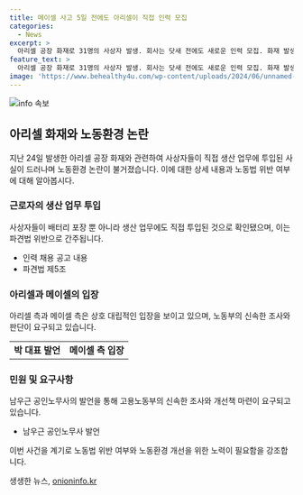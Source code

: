 ```yaml
---
title: 메이셀 사고 5일 전에도 아리셀이 직접 인력 모집
categories:
  - News
excerpt: >
  아리셀 공장 화재로 31명의 사상자 발생. 회사는 닷새 전에도 새로운 인력 모집. 화재 발생 당시 직원들이 소화 시도. 공장 운영은 중국인 사이트를 통해 불법 파견. 미루어 볼 때, 근로자들은 생산 업무에도 투입. 아리셀은 불법 파견 부인. 반면 메이셀은 파견 주장. 남우근 공인노무사는 고용노동부가 빠른 수사를 요청.
feature_text: >
  아리셀 공장 화재로 31명의 사상자 발생. 회사는 닷새 전에도 새로운 인력 모집. 화재 발생 당시 직원들이 소화 시도. 공장 운영은 중국인 사이트를 통해 불법 파견. 미루어 볼 때, 근로자들은 생산 업무에도 투입. 아리셀은 불법 파견 부인. 반면 메이셀은 파견 주장. 남우근 공인노무사는 고용노동부가 빠른 수사를 요청.
image: 'https://www.behealthy4u.com/wp-content/uploads/2024/06/unnamed-file.png'
---
```


<p><img src="https://www.behealthy4u.com/wp-content/uploads/2024/06/unnamed-file.png" alt="info 속보" /></p>

<h2 data-ke-size="size26">아리셀 화재와 노동환경 논란</h2>

<p data-ke-size="size16">지난 24일 발생한 아리셀 공장 화재와 관련하여 사상자들이 직접 생산 업무에 투입된 사실이 드러나며 노동환경 논란이 불거졌습니다. 이에 대한 상세 내용과 노동법 위반 여부에 대해 알아봅시다.</p>

<h3>근로자의 생산 업무 투입</h3>

<p data-ke-size="size16">사상자들이 배터리 포장 뿐 아니라 생산 업무에도 직접 투입된 것으로 확인됐으며, 이는 파견법 위반으로 간주됩니다.</p>

<ul>
    <li>인력 채용 공고 내용</li>
    <li>파견법 제5조</li>
</ul>

<h3>아리셀과 메이셀의 입장</h3>

<p data-ke-size="size16">아리셀 측과 메이셀 측은 상호 대립적인 입장을 보이고 있으며, 노동부의 신속한 조사와 판단이 요구되고 있습니다.</p>

<table>
    <tr>
        <td style="text-align: center; height: 17px;"><b>박 대표 발언</b></td>
        <td style="text-align: center; height: 17px;"><b>메이셀 측 입장</b></td>
    </tr>
</table>

<h3>민원 및 요구사항</h3>

<p data-ke-size="size16">남우근 공인노무사의 발언을 통해 고용노동부의 신속한 조사와 개선책 마련이 요구되고 있습니다.</p>

<ul>
    <li>남우근 공인노무사 발언</li>
</ul>

<p data-ke-size="size16">이번 사건을 계기로 노동법 위반 여부와 노동환경 개선을 위한 노력이 필요함을 강조합니다.</p>
생생한 뉴스, <a href="https://onioninfo.kr" rel="dofollow">onioninfo.kr</a>


